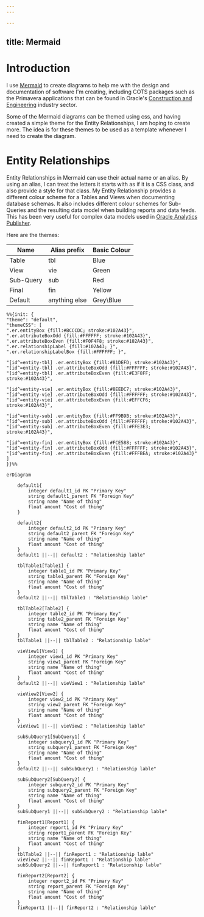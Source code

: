 ```yaml
---
---

---
```

title: Mermaid
---
# Introduction

I use [Mermaid](https://mermaid.js.org) to create diagrams to help me with the design and documentation of software I'm creating, including COTS packages such as the Primavera applications that can be found in Oracle's [Construction and Engineering](https://docs.oracle.com/en/industries/construction-engineering/index.html) industry sector.

Some of the Mermaid diagrams can be themed using css, and having created a simple theme for the Entity Relationships, I am hoping to create more.  The idea is for these themes to be used as a template whenever I need to create the diagram.

# Entity Relationships

Entity Relationships in Mermaid can use their actual name or an alias.  By using an alias, I can treat the letters it starts with as if it is a CSS class, and also provide a style for that class.  My Entity Relationship provides a different colour scheme for a Tables and Views when documenting database schemas.  It also includes different colour schemes for Sub-Queries and the resulting data model when building reports and data feeds.  This has been very useful for complex data models used in [Oracle Analytics Publisher](https://www.oracle.com/uk/middleware/technologies/analytics-publisher.html).

Here are the themes:

| Name      | Alias prefix  | Basic Colour |
| --------- | ------------- | ------------ |
| Table     | tbl           | Blue         |
| View      | vie           | Green        |
| Sub-Query | sub           | Red          |
| Final     | fin           | Yellow       |
| Default   | anything else | Grey\Blue    |

```mermaid
%%{init: {
"theme": "default",
"themeCSS": [
".er.entityBox {fill:#BCCCDC; stroke:#102A43}",
".er.attributeBoxOdd {fill:#FFFFFF; stroke:#102A43}",
".er.attributeBoxEven {fill:#F0F4F8; stroke:#102A43}",
".er.relationshipLabel {fill:#102A43; }",
".er.relationshipLabelBox {fill:#FFFFFF; }",

"[id^=entity-tbl] .er.entityBox {fill:#81DEFD; stroke:#102A43}",
"[id^=entity-tbl] .er.attributeBoxOdd {fill:#FFFFFF; stroke:#102A43}",
"[id^=entity-tbl] .er.attributeBoxEven {fill:#E3F8FF; stroke:#102A43}",

"[id^=entity-vie] .er.entityBox {fill:#8EEDC7; stroke:#102A43}",
"[id^=entity-vie] .er.attributeBoxOdd {fill:#FFFFFF; stroke:#102A43}",
"[id^=entity-vie] .er.attributeBoxEven {fill:#EFFCF6; stroke:#102A43}",

"[id^=entity-sub] .er.entityBox {fill:#FF9B9B; stroke:#102A43}",
"[id^=entity-sub] .er.attributeBoxOdd {fill:#FFFFFF; stroke:#102A43}",
"[id^=entity-sub] .er.attributeBoxEven {fill:#FFE3E3; stroke:#102A43}",

"[id^=entity-fin] .er.entityBox {fill:#FCE588; stroke:#102A43}",
"[id^=entity-fin] .er.attributeBoxOdd {fill:#FFFFFF; stroke:#102A43}",
"[id^=entity-fin] .er.attributeBoxEven {fill:#FFFBEA; stroke:#102A43}"
]
}}%%

erDiagram

    default1{
        integer default1_id PK "Primary Key"
        string default1_parent FK "Foreign Key"
        string name "Name of thing"
        float amount "Cost of thing"
    }

    default2{
        integer default2_id PK "Primary Key"
        string default2_parent FK "Foreign Key"
        string name "Name of thing"
        float amount "Cost of thing"
    }
    default1 ||--|| default2 : "Relationship lable"

    tblTable1[Table1] {
        integer table1_id PK "Primary Key"
        string table1_parent FK "Foreign Key"
        string name "Name of thing"
        float amount "Cost of thing"
    }
    default2 ||--|| tblTable1 : "Relationship lable"

    tblTable2[Table2] {
        integer table2_id PK "Primary Key"
        string table2_parent FK "Foreign Key"
        string name "Name of thing"
        float amount "Cost of thing"
    }
    tblTable1 ||--|| tblTable2 : "Relationship lable"

    vieView1[View1] {
        integer view1_id PK "Primary Key"
        string view1_parent FK "Foreign Key"
        string name "Name of thing"
        float amount "Cost of thing"
    }
    default2 ||--|| vieView1 : "Relationship lable"

    vieView2[View2] {
        integer view2_id PK "Primary Key"
        string view2_parent FK "Foreign Key"
        string name "Name of thing"
        float amount "Cost of thing"
    }
    vieView1 ||--|| vieView2 : "Relationship lable"

    subSubQuery1[SubQuery1] {
        integer subquery1_id PK "Primary Key"
        string subquery1_parent FK "Foreign Key"
        string name "Name of thing"
        float amount "Cost of thing"
    }
    default2 ||--|| subSubQuery1 : "Relationship lable"

    subSubQuery2[SubQuery2] {
        integer subquery2_id PK "Primary Key"
        string subquery2_parent FK "Foreign Key"
        string name "Name of thing"
		float amount "Cost of thing"
	}
	subSubQuery1 ||--|| subSubQuery2 : "Relationship lable"

    finReport1[Report1] {
        integer report1_id PK "Primary Key"
        string report1_parent FK "Foreign Key"
        string name "Name of thing"
        float amount "Cost of thing"
    }
    tblTable2 ||--|| finReport1 : "Relationship lable"
    vieView2 ||--|| finReport1 : "Relationship lable"
    subSubQuery2 ||--|| finReport1 : "Relationship lable"

    finReport2[Report2] {
        integer report2_id PK "Primary Key"
        string report_parent FK "Foreign Key"
        string name "Name of thing"
        float amount "Cost of thing"
    }
    finReport1 ||--|| finReport2 : "Relationship lable"
```
